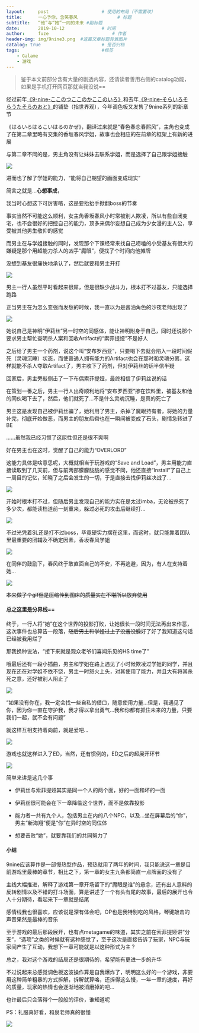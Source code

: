 ```yaml
---
layout:     post   				    # 使用的布局（不需要改）
title:      一心予你，含笑春风				# 标题 
subtitle:   “他”与“她”一同的未来 #副标题
date:       2019-10-12 				# 时间
author:     fuze 						# 作者
header-img: img/9nine3.png 	#这篇文章标题背景图片
catalog: true 						# 是否归档
tags:								#标签
    - Galame
    - 游戏
---
```


>鉴于本文前部分含有大量的剧透内容，还请读者善用右侧的catalog功能，如果是手机打开网页那就当我没说==

经过前年[《9-nine-ここのつここのかここのいろ》](https://noordzeedebutirpitz.github.io/2019/10/02/9-nine1/)和去年[《9-nine-そらいろそらうたそらのおと》](https://noordzeedebutirpitz.github.io/2019/10/03/9-nine2/)的铺垫（指世界观），今年调色板又发售了9nine系列的新章节

《はるいろはるこいはるのかぜ》，翻译过来就是“春色春恋春熙风”，主角也变成了在第二章里略有交集的香坂春风学姐，故事也会相应的在前章的框架上有新的进展

与第二章不同的是，男主角没有让妹妹去联系学姐，而是选择了自己跟学姐接触

![](https://raw.githubusercontent.com/NoordZeedebuTirpitz/pic/master/9-nine-%E6%98%A5%E8%89%B2%E6%98%A5%E6%81%8B%E6%98%A5%E7%86%99%E9%A3%8E%201.1%20%E6%A8%B1%E7%A9%BA%E6%B1%89%E5%8C%96%E7%BB%84%202019_9_25%2019_15_18.png)

进而也了解了学姐的能力，“能将自己期望的画面变成现实”

简言之就是...**心想事成**，

我当时心想这下可厉害咯，这是要抬抬手掀翻boss的节奏

事实当然不可能这么顺利，女主角香坂春风小时常被别人欺凌，所以有些自闭变宅，也不会很好的把控自己的能力，顶多来偶尔妄想自己成为少女漫的主人公，享受被其他男生敬仰的感觉

而男主在与学姐接触的同时，发现那个下课经常来找自己唠嗑的小受基友有很大的嫌疑是那个用超能力杀人的凶手“魔眼”，便找了个时间向他摊牌

没想到基友很痛快地承认了，然后就要和男主开打

![](https://raw.githubusercontent.com/NoordZeedebuTirpitz/pic/master/9-nine-%E6%98%A5%E8%89%B2%E6%98%A5%E6%81%8B%E6%98%A5%E7%86%99%E9%A3%8E%201.1%20%E6%A8%B1%E7%A9%BA%E6%B1%89%E5%8C%96%E7%BB%84%202019_10_12%200_57_01.png)

男主一行人虽然平时看起来很屌，但是很缺少战斗力，根本打不过基友，只能选择跑路

正当男主在为怎么变强而发愁的时候，我一直以为是酱油角色的沙夜老师出现了

![](https://raw.githubusercontent.com/NoordZeedebuTirpitz/pic/master/9-nine-%E6%98%A5%E8%89%B2%E6%98%A5%E6%81%8B%E6%98%A5%E7%86%99%E9%A3%8E%201.1%20%E6%A8%B1%E7%A9%BA%E6%B1%89%E5%8C%96%E7%BB%84%202019_10_9%2019_16_22.png)

她说自己是神明“伊莉丝”另一时空的同感体，能让神明附身于自己，同时还说那个要求男主帮忙查明杀人案和回收Artifact的“索菲提娅”不是好人

之后给了男主一个药剂，说这个叫“安布罗西亚”，只要喝下去就会陷入一段时间假死（灵魂沉睡）状态，而使普通人拥有能力的Artifact也会在那时和灵魂分离，这样就能不杀人夺取Artifact了，男主收下了药剂，但对伊莉丝的话半信半疑

回家后，男主旁敲侧击了一下布偶索菲提娅，最终相信了伊莉丝说的话

在策划一番之后，男主一行人出奇顺利地将“安布罗西亚”掺在饮料里，被基友和他的同伙喝下去了，然后，他们就死了...不是什么灵魂沉睡，是真的死亡了

男主这是发现自己被伊莉丝骗了，她利用了男主，杀掉了魔眼持有者，将她的力量补完，彻底开始做恶，而男主的朋友~~后宫~~也在一瞬间被变成了石头，剧情急转进了BE

......虽然我已经习惯了这尿性但还是很不爽啊

好在男主也在这时，觉醒了自己的能力“OVERLORD”

这能力具体是啥意思呢，大概就相当于玩游戏的“Save and Load”，男主用能力直接读取到了几天前，但与前两部朦朦胧胧的感觉不同，他还直接“Install”了自己上一周目的记忆，知晓了之后会发生的一切，于是直接去找伊莉丝决战了...

![](https://raw.githubusercontent.com/NoordZeedebuTirpitz/pic/master/9-nine-%E6%98%A5%E8%89%B2%E6%98%A5%E6%81%8B%E6%98%A5%E7%86%99%E9%A3%8E%201.1%20%E6%A8%B1%E7%A9%BA%E6%B1%89%E5%8C%96%E7%BB%84%202019_10_12%201_34_39.png)

开始时根本打不过，但随后男主发现自己的能力实在是太过imba，无论被杀死了多少次，都能读档道前一刻重来，躲过必死的攻击后继续打...

![](https://raw.githubusercontent.com/NoordZeedebuTirpitz/pic/master/9-nine-%E6%98%A5%E8%89%B2%E6%98%A5%E6%81%8B%E6%98%A5%E7%86%99%E9%A3%8E%201.1%20%E6%A8%B1%E7%A9%BA%E6%B1%89%E5%8C%96%E7%BB%84%202019_10_12%201_34_08.png)

不过光凭着SL还是打不过boss，毕竟硬实力摆在这里，而这时，就只能靠着团队里最重要的团辅及不确定因素，香坂春风学姐

![](https://raw.githubusercontent.com/NoordZeedebuTirpitz/pic/master/9-nine-%E6%98%A5%E8%89%B2%E6%98%A5%E6%81%8B%E6%98%A5%E7%86%99%E9%A3%8E%201.1%20%E6%A8%B1%E7%A9%BA%E6%B1%89%E5%8C%96%E7%BB%84%202019_10_9%2020_11_06.png)

在同伴的鼓励下，春风终于敢直面自己的不安，不再逃避，因为，有人在支持着她...

![](https://raw.githubusercontent.com/NoordZeedebuTirpitz/pic/master/9-nine-%E6%98%A5%E8%89%B2%E6%98%A5%E6%81%8B%E6%98%A5%E7%86%99%E9%A3%8E%201.1%20%E6%A8%B1%E7%A9%BA%E6%B1%89%E5%8C%96%E7%BB%84%202019_10_10%200_33_26.png)

~~本来做了个gif但是压缩传到图床的质量实在不堪所以放弃使用~~

#### 总之这里是分界线==

终于，一行人将“她”在这个世界的投影打败，让她很长一段时间无法再出来作恶，这次事件也总算告一段落，~~随后男主和学姐过上了没羞没臊~~好了好了我知道这句话已经被我用烂了

那我换种说法，“接下来就是观众老爷们喜闻乐见的HS time了”

哦最后还有一段小插曲，男主和学姐在路上遇见了小时候欺凌过学姐的同学，并且现在还在对学姐不依不饶，男主一时怒火上头，对其使用了能力，并且大有将其杀死之意，还好被别人阻止了

![](https://raw.githubusercontent.com/NoordZeedebuTirpitz/pic/master/9-nine-%E6%98%A5%E8%89%B2%E6%98%A5%E6%81%8B%E6%98%A5%E7%86%99%E9%A3%8E%201.1%20%E6%A8%B1%E7%A9%BA%E6%B1%89%E5%8C%96%E7%BB%84%202019_10_12%202_00_29.png)

“如果没有你在，我一定会找一些自私的借口，随意使用力量...但是，我遇见了你，因为你一直在守护我，我才得以拿出勇气...我和你都有抓住未来的力量，只要我们一起，就不会有问题”

就这样互相支持着向前，就是爱吧...

![](https://raw.githubusercontent.com/NoordZeedebuTirpitz/pic/master/9-nine-%E6%98%A5%E8%89%B2%E6%98%A5%E6%81%8B%E6%98%A5%E7%86%99%E9%A3%8E%201.1%20%E6%A8%B1%E7%A9%BA%E6%B1%89%E5%8C%96%E7%BB%84%202019_10_11%201_21_36.png)

游戏也就这样进入了ED，当然，还有惯例的，ED之后的超展开环节

![](https://raw.githubusercontent.com/NoordZeedebuTirpitz/pic/master/9-nine-%E6%98%A5%E8%89%B2%E6%98%A5%E6%81%8B%E6%98%A5%E7%86%99%E9%A3%8E%201.1%20%E6%A8%B1%E7%A9%BA%E6%B1%89%E5%8C%96%E7%BB%84%202019_10_11%201_23_02.png)

简单来讲是这几个事

* 伊莉丝与索菲提娅其实是同一个人的两个面，好的一面和坏的一面

* 伊莉丝很可能会在下一章降临这个世界，而不是依靠投影

* 能力者一共有九个人，包括男主在内的八个NPC，以及...坐在屏幕后的“你”，男主“新海翔”便是“你”在异时空的同位体

* 想要击败“她”，就要靠我们的共同努力了

#### 小结

9nine应该算作是一部慢热型作品，预热就用了两年的时间，我只能说这一章是目前游戏里最棒的章节，相比之下，第一章的女主九条都简直一点牌面的没有了

主线大幅推进，解释了游戏第一章开场留下的“魔眼是谁”的悬念，还有出人意料的反转剧情以及不错的打斗场面，算是讲述了一个有头有尾的故事，最后的展开也令人十分期待，看起来下一章就是结尾

感情线我也很喜欢，应该说是深有体会吧，OP也是我特别吃的风格，琴键敲击的声音果然是最棒的音乐

至于游戏的最后那段展开，也有点metagame的味道，其实之前在索菲提娅讲“分支”，“选项”之类的时候就有这种感觉了，至于这次是直接告诉了玩家，NPC与玩家间产生了互动，我想下一章可能就是以这种形式为主？

总之，我对这个游戏的结局还是很期待的，希望能有更进一步的升华

不过说起来总感觉调色板这波操作算是自我爆炸了，明明这么好的一个游戏，非要用这种简单粗暴的方式拆解，拆解就算咯，还拆得这么慢，一年一章的速度，再好的质量，玩家的热情也会逐渐地被消磨掉的吧...

也许最后只会落得个一般般的评价，谁知道呢

PS：礼服真好看，和泉老师真的很懂

![](https://raw.githubusercontent.com/NoordZeedebuTirpitz/pic/master/9-nine-%E6%98%A5%E8%89%B2%E6%98%A5%E6%81%8B%E6%98%A5%E7%86%99%E9%A3%8E%201.1%20%E6%A8%B1%E7%A9%BA%E6%B1%89%E5%8C%96%E7%BB%84%202019_10_12%200_13_05.png)
